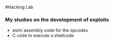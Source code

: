 #Hacking Lab

### My studies on the development of exploits

- asm/ assembly code for the opcodes
- C code to execute a shellcode
